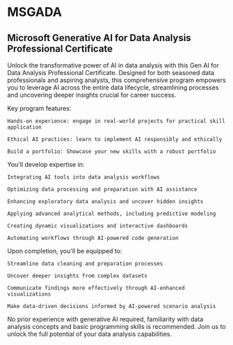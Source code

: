 # MSGADA
## Microsoft Generative AI for Data Analysis Professional Certificate

Unlock the transformative power of AI in data analysis with this Gen AI for Data Analysis Professional Certificate. Designed for both seasoned data professionals and aspiring analysts, this comprehensive program empowers you to leverage AI across the entire data lifecycle, streamlining processes and uncovering deeper insights crucial for career success.

Key program features:

    Hands-on experience: engage in real-world projects for practical skill application

    Ethical AI practices: learn to implement AI responsibly and ethically

    Build a portfolio: Showcase your new skills with a robust portfolio 

You'll develop expertise in:

    Integrating AI tools into data analysis workflows

    Optimizing data processing and preparation with AI assistance

    Enhancing exploratory data analysis and uncover hidden insights

    Applying advanced analytical methods, including predictive modeling

    Creating dynamic visualizations and interactive dashboards

    Automating workflows through AI-powered code generation

Upon completion, you'll be equipped to:

    Streamline data cleaning and preparation processes

    Uncover deeper insights from complex datasets

    Communicate findings more effectively through AI-enhanced visualizations

    Make data-driven decisions informed by AI-powered scenario analysis

No prior experience with generative AI required, familiarity with data analysis concepts and basic programming skills is recommended. Join us to unlock the full potential of your data analysis capabilities.
